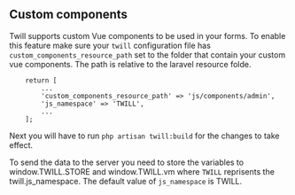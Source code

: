 ## Custom components

Twill supports custom Vue components to be used in your forms. To enable this feature make sure your `twill` configuration file has `custom_components_resource_path` set to the folder that contain your custom vue components.
The path is relative to the laravel resource folde. 

```
    return [
        ...
        'custom_components_resource_path' => 'js/components/admin',
        'js_namespace' => 'TWILL',
        ...
    ];
```

Next you will have to run `php artisan twill:build` for the changes to take effect.

To send the data to the server you need to store the variables to window.TWILL.STORE and window.TWILL.vm where `TWILL` reprisents the twill.js_namespace. 
The default value of `js_namespace` is TWILL.
